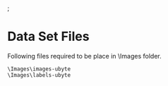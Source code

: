 ;

# Data Set  Files

 Following files required to be place in \Images folder.  
  
    \Images\images-ubyte
    \Images\labels-ubyte
    
    
    
